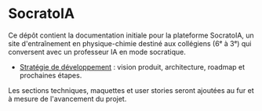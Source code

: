 # SocratoIA

Ce dépôt contient la documentation initiale pour la plateforme SocratoIA, un site d'entraînement en physique-chimie destiné aux collégiens (6ᵉ à 3ᵉ) qui conversent avec un professeur IA en mode socratique.

- [Stratégie de développement](docs/strategie_developpement.md) : vision produit, architecture, roadmap et prochaines étapes.

Les sections techniques, maquettes et user stories seront ajoutées au fur et à mesure de l'avancement du projet.
